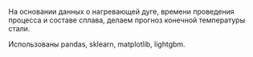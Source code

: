 На основании данных о нагревающей дуге, времени проведения процесса и составе сплава, делаем прогноз конечной температуры стали.

Использованы pandas, sklearn, matplotlib, lightgbm.

